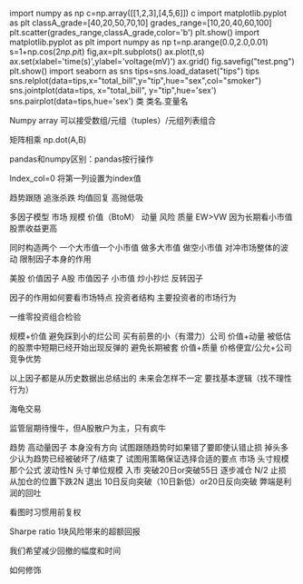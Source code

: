 import numpy as np
c=np.array([[1,2,3],[4,5,6]])
c
import matplotlib.pyplot as plt
classA_grade=[40,20,50,70,10]
grades_range=[10,20,40,60,100]
plt.scatter(grades_range,classA_grade,color='b')
plt.show()
import matplotlib.pyplot as plt
import numpy as np
t=np.arange(0.0,2.0,0.01)
s=1+np.cos(2*np.pi*t)
fig,ax=plt.subplots()
ax.plot(t,s)
ax.set(xlabel='time(s)',ylabel='voltage(mV)')
ax.grid()
fig.savefig("test.png")
plt.show()
import seaborn as sns
tips=sns.load_dataset("tips")
tips
sns.relplot(data=tips,x="total_bill",y="tip",hue="sex",col="smoker")
sns.jointplot(data=tips, x="total_bill", y="tip",hue='sex')
sns.pairplot(data=tips,hue='sex')
类
	类名.变量名
	
Numpy array 可以接受数组/元组（tuples）/元组列表组合

矩阵相乘 np.dot(A,B)

pandas和numpy区别：pandas按行操作

Index_col=0 将第一列设置为index值

趋势跟随 追涨杀跌
均值回复 高抛低吸

多因子模型
市场 规模 价值（BtoM） 动量 风险 质量
EW>VW  因为长期看小市值股票收益更高

同时构造两个 一个大市值一个小市值 做多大市值 做空小市值 对冲市场整体的波动 限制因子本身的作用

美股 价值因子
A股 市值因子 小市值 炒小抄烂
	反转因子
	
因子的作用如何要看市场特点
投资者结构 主要投资者的市场行为

一维零投资组合检验

规模+价值   避免踩到小的烂公司 买有前景的小（有潜力）公司
价值+动量   被低估的股票中短期已经开始出现反弹的 避免长期被套
价值+质量   价格便宜/公允+公司竞争优势

以上因子都是从历史数据出总结出的 未来会怎样不一定 要找基本逻辑（找不理性行为）

海龟交易

监管层期待慢牛，但A股散户为主，只有疯牛

趋势 高动量因子 本身没有方向
试图跟随趋势时如果错了要即使认错止损
掉头多少认为趋势已经被破坏了/结束了
试图用策略保证选择合适的要点
	市场
	头寸规模 那个公式 波动性N 头寸单位规模
	入市 突破20日or突破55日
	逐步减仓 N/2
	止损 从加仓的位置下跌2N
	退出 10日反向突破（10日新低）or20日反向突破  弊端是利润的回吐
	
看图时习惯用前复权

Sharpe ratio 1块风险带来的超额回报

我们希望减少回撤的幅度和时间

如何修饰
